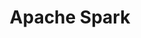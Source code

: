 ---
layout: default
title: Apache Spark
parent: Big Data
nav_order: 2
permalink: /docs/big-data/spark
has_children: true
---